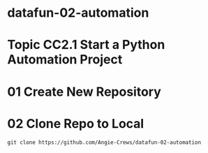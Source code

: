 # datafun-02-automation
# Topic CC2.1 Start a Python Automation Project

# 01 Create New Repository

# 02 Clone Repo to Local
```shell
git clone https://github.com/Angie-Crews/datafun-02-automation
```

